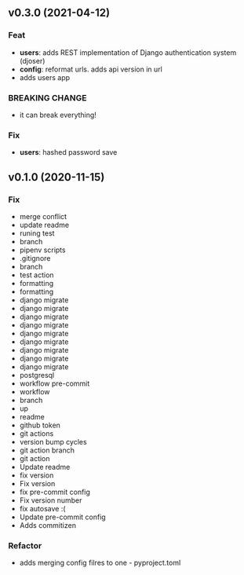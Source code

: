 
## v0.3.0 (2021-04-12)

### Feat

- **users**: adds REST implementation of Django authentication system (djoser)
- **config**: reformat urls. adds api version in url
- adds users app

### BREAKING CHANGE

- it can break everything!

### Fix

- **users**: hashed password save

## v0.1.0 (2020-11-15)

### Fix

- merge conflict
- update readme
- runing test
- branch
- pipenv scripts
- .gitignore
- branch
- test action
- formatting
- formatting
- django migrate
- django migrate
- django migrate
- django migrate
- django migrate
- django migrate
- django migrate
- django migrate
- django migrate
- postgresql
- workflow pre-commit
- workflow
- branch
- up
- readme
- github token
- git actions
- version bump cycles
- git action branch
- git action
- Update readme
- fix version
- Fix version
- fix pre-commit config
- Fix version number
- fix autosave :(
- Update pre-commit config
- Adds commitizen

### Refactor

- adds merging config filres to one - pyproject.toml
